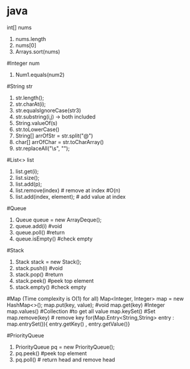 # java

int[] nums 
1. nums.length
2. nums[0]
3. Arrays.sort(nums)

#Integer num

1. Num1.equals(num2)

#String str

1. str.length();
2. str.charAt(i);
3. str.equalsIgnoreCase(str3)
4. str.substring(i,j) -> both included
5. String.valueOf(s)
6. str.toLowerCase()
7. String[] arrOfStr = str.split("@")
8. char[] arrOfChar = str.toCharArray()
9. str.replaceAll("\\s", "");

#List<> list
1. list.get(i);
2. list.size();
3. list.add(p);
4. list.remove(index) # remove at index #O(n)
5. list.add(index, element); # add value at index

#Queue
1. Queue<Integer> queue = new ArrayDeque<Integer>(); 
2. queue.add(i) #void 
3. queue.poll() #return 
5. queue.isEmpty() #check empty

#Stack
1. Stack<Integer> stack = new Stack<Integer>(); 
2. stack.push(i) #void 
3. stack.pop() #return 
4. stack.peek() #peek top element
5. stack.empty() #check empty

#Map (Time complexity is O(1) for all)
Map<Integer, Integer> map = new HashMap<>();
map.put(key, value); #void
map.get(key) #Integer
map.values() #Collection<Integer>   #to get all value
map.keySet() #Set<Integer>
map.remove(key) # remove key
for(Map.Entry<String,String> entry : map.entrySet()){ entry.getKey() , entry.getValue()}

#PriorityQueue
1. PriorityQueue <Integer> pq = new PriorityQueue<Integer>(); 
2. pq.peek() #peek top element
3. pq.poll() # return head and remove head
